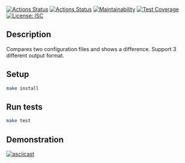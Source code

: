 [![Actions Status](https://github.com/forever-yes/frontend-project-46/workflows/hexlet-check/badge.svg)](https://github.com/forever-yes/frontend-project-46/actions)
[![Actions Status](https://github.com/forever-yes/frontend-project-46/workflows/tests/badge.svg)](https://github.com/forever-yes/frontend-project-46/actions)
[![Maintainability](https://api.codeclimate.com/v1/badges/ab20f1c722345b10a655/maintainability)](https://codeclimate.com/github/forever-yes/frontend-project-46/maintainability)
[![Test Coverage](https://api.codeclimate.com/v1/badges/ab20f1c722345b10a655/test_coverage)](https://codeclimate.com/github/forever-yes/frontend-project-46/test_coverage)
[![License: ISC](https://img.shields.io/badge/License-ISC-blue.svg)](https://opensource.org/licenses/ISC)


## Description
Compares two configuration files and shows a difference.
Support 3 different output format.

## Setup
```sh
make install
```

## Run tests
```sh
make test
```

## Demonstration 

[![asciicast](https://asciinema.org/a/HrIzcq4eL2kCXFzdYZlAZziwc.svg)](https://asciinema.org/a/HrIzcq4eL2kCXFzdYZlAZziwc)
